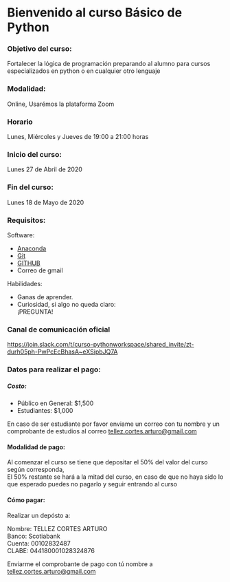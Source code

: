 # Bienvenido al curso Básico de Python

### Objetivo del curso:
Fortalecer la lógica de programación preparando al alumno para cursos especializados en python o en cualquier otro lenguaje

### Modalidad:
Online, Usarémos la plataforma Zoom

### Horario
Lunes, Miércoles y Jueves de 19:00 a 21:00 horas

### Inicio del curso:
Lunes 27 de Abril de 2020

### Fin del curso:
Lunes 18 de Mayo de 2020

### Requisitos:
Software:
* [Anaconda](https://www.anaconda.com/products/individual)
* [Git](https://git-scm.com/downloads)
* [GITHUB](https://github.com/)
* Correo de gmail

Habilidades:
* Ganas de aprender.
* Curiosidad, si algo no queda claro:  
¡PREGUNTA!


### Canal de comunicación oficial
https://join.slack.com/t/curso-pythonworkspace/shared_invite/zt-durh05ph-PwPcEcBhasA~eXSipbJQ7A

### Datos para realizar el pago:
##### Costo:
* Público en General: $1,500
* Estudiantes: $1,000

En caso de ser estudiante por favor enviame un correo con tu nombre y un comprobante de estudios al correo tellez.cortes.arturo@gmail.com

#### Modalidad de pago:
Al comenzar el curso se tiene que depositar el 50% del valor del curso según corresponda,  
El 50% restante se hará a la mitad del curso, en caso de que no haya sido lo que esperado puedes no pagarlo y seguir entrando al curso

#### Cómo pagar:
Realizar un depósto a:  

Nombre: TELLEZ CORTES ARTURO  
Banco: Scotiabank  
Cuenta: 00102832487  
CLABE: 044180001028324876  

Enviarme el comprobante de pago con tú nombre a tellez.cortes.arturo@gmail.com
